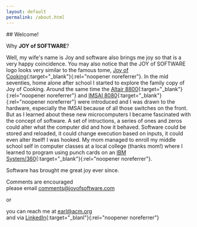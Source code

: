```yaml
---
layout: default
permalink: /about.html
---
```

<p></p>
## Welcome!

Why **JOY of SOFTWARE**?

Well, my wife's name is Joy and software also brings me joy so that is a very happy coincidence. You may also notice that the JOY of SOFTWARE logo looks very similar to the famous tome, [Joy of Cooking](https://www.simonandschuster.com/p/joy-of-cooking){:target="_blank"}{:rel="noopener noreferrer"}. In the mid seventies, home alone after school I started to explore the family copy of Joy of Cooking. Around the same time the [Altair 8800](https://en.wikipedia.org/wiki/Altair_8800){:target="_blank"}{:rel="noopener noreferrer"} and [IMSAI 8080](https://en.wikipedia.org/wiki/IMSAI_8080){:target="_blank"}{:rel="noopener noreferrer"} were introduced and I was drawn to the hardware, especially the IMSAI because of all those switches on the front. But as I learned about these new microcomputers I became fascinated with the concept of software. A set of intructions, a series of ones and zeros could alter what the computer did and how it behaved. Software could be stored and reloaded, it could change execution based on inputs, it could even alter itself! I was hooked. My mom managed to enroll my middle school self in computer classes at a local college (thanks mom!) where I learned to program using punch cards on an [IBM System/360](https://en.wikipedia.org/wiki/IBM_System/360){:target="_blank"}{:rel="noopener noreferrer"}.

Software has brought me great joy ever since.

Comments are encouraged  
please email <comments@joyofsoftware.com>

or

you can reach me at <earl@acm.org>  
and via [LinkedIn](https://linkedin.com/in/earlchen){:target="_blanl"}{:rel="noopener noreferrer"}

<p></p>
